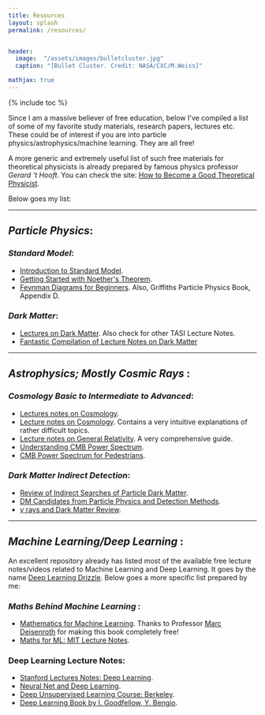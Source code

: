 ```yaml
---
title: Resources
layout: splash
permalink: /resources/


header:
  image:  "/assets/images/bulletcluster.jpg"
  caption: "[Bullet Cluster. Credit: NASA/CXC/M.Weiss]"

mathjax: true
---
```


{% include toc %}


 Since I am a massive believer of free education, below I've compiled a list of some of my favorite study materials, research papers, lectures etc. These could be of interest if you are into particle physics/astrophysics/machine learning. They are all free!

A more generic and extremely useful list of such free materials for theoretical physicists is already prepared by famous physics professor _Gerard 't Hooft_.  You can check the site: [How to Become a Good Theoretical Physicist](http://www.goodtheorist.science/).

Below goes my list:

**********************************************************

## _Particle Physics_:

### _Standard Model_:

  * [Introduction to Standard Model](https://arxiv.org/abs/hep-ph/0001283).
  * [Getting Started with Noether's Theorem](http://users.physik.fu-berlin.de/~kleinert/b6/psfiles/Chapter-7-conslaw.pdf).
  * [Feynman Diagrams for Beginners](https://arxiv.org/pdf/1602.04182.pdf). Also, Griffiths Particle Physics Book, Appendix D.

### _Dark Matter_:  

  * [Lectures on Dark Matter](https://arxiv.org/abs/1603.03797). Also check for other TASI Lecture Notes.
  * [Fantastic Compilation of Lecture Notes on Dark Matter](http://web.mit.edu/redingtn/www/netadv/Xdarkmatte.html)

**********************************************************

## _Astrophysics; Mostly Cosmic Rays_ :

### _Cosmology Basic to Intermediate to Advanced_:

  * [Lectures notes on Cosmology](https://arxiv.org/abs/1803.00070).
  * [Lecture notes on Cosmology](http://www.sr.bham.ac.uk/~smcgee/ObsCosmo/Jaffe_cosmology.pdf). Contains a very intuitive explanations of rather difficult topics.
  * [Lecture notes on General Relativity](http://www.blau.itp.unibe.ch/newlecturesGR.pdf). A very comprehensive guide.
  * [Understanding CMB Power Spectrum](https://www.roe.ac.uk/ifa/postgrad/pedagogy/2006_tojeiro.pdf).
  * [CMB Power Spectrum for Pedestrians](https://astro.uni-bonn.de/~kbasu/Slides/annurev.samtleben.pdf).  

### _Dark Matter Indirect Detection_:

  * [Review of Indirect Searches of Particle Dark Matter](https://arxiv.org/abs/1604.00014).
  * [DM Candidates from Particle Physics and Detection Methods](https://www.annualreviews.org/doi/abs/10.1146/annurev-astro-082708-101659?src=recsys).
  * [$\gamma$ rays and Dark Matter Review](https://www.pnas.org/content/112/40/12264). 

**********************************************************

## _Machine Learning/Deep Learning_ :

An excellent repository already has listed most of the available free lecture notes/videos related to Machine Learning and Deep Learning. It goes by the name [Deep Learning Drizzle](https://deep-learning-drizzle.github.io/). Below goes a more specific list prepared by me:

### _Maths Behind Machine Learning_ :

  * [Mathematics for Machine Learning](https://github.com/mml-book/mml-book.github.io/tree/master/book). Thanks to Professor [Marc Deisenroth](https://deisenroth.cc/) for making this book completely free!
  * [Maths for ML: MIT Lecture Notes](https://ocw.mit.edu/courses/mathematics/18-657-mathematics-of-machine-learning-fall-2015/lecture-notes/).  	 

### Deep Learning Lecture Notes:
  * [Stanford Lectures Notes: Deep Learning](http://cs229.stanford.edu/notes/).
  * [Neural Net and Deep Learning](http://neuralnetworksanddeeplearning.com/).
  * [Deep Unsupervised Learning Course:  Berkeley](https://sites.google.com/view/berkeley-cs294-158-sp19/home).
  * [Deep Learning Book by I. Goodfellow, Y. Bengio](https://www.deeplearningbook.org/).
